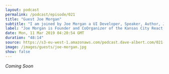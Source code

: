 ```yaml
---
layout: podcast
permalink: /podcast/episode/021
title: "Guest Joe Morgan"
subtitle: "I am joined by Joe Morgan a UI Developer, Speaker, Author, JavaScript enthusiast"
label: "Joe Morgan is Founder and CoOrganizer of the Kansas City React Meetup, a UI developer, and the author of 'Simplifying JavaScript' https://pragprog.com/book/es6tips/simplifying-javascript | https://slate.com/human-interest/2018/12/against-teaching-kids-to-code-creativity-problem-solving.html | https://ponyfoo.com/ | https://twitter.com/joesmorgan | https://www.linkedin.com/in/joe-morgan-42458a15/ "
date: Mon, 11 Mar 2019 04:20:54 GMT
duration: "48:14"
source: https://s3-eu-west-1.amazonaws.com/podcast.dave-albert.com/021-joe-morgan.mp3
image: /images/guests/joe-morgan.jpg
show: false
---
```


<i>Coming Soon</i>
